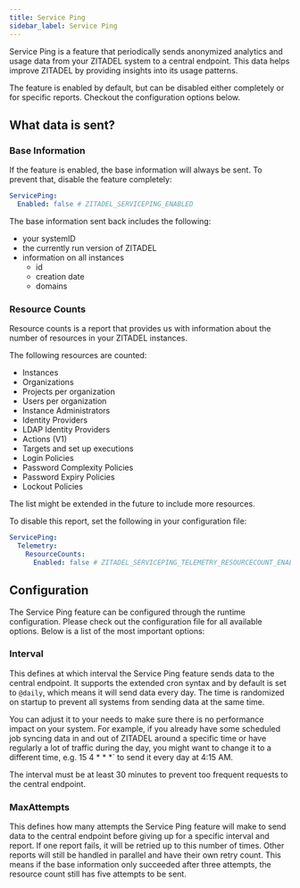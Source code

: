 ```yaml
---
title: Service Ping
sidebar_label: Service Ping 
---
```


Service Ping is a feature that periodically sends anonymized analytics and usage data from your ZITADEL system to a central endpoint.
This data helps improve ZITADEL by providing insights into its usage patterns.

The feature is enabled by default, but can be disabled either completely or for specific reports.
Checkout the configuration options below.

## What data is sent?

### Base Information

If the feature is enabled, the base information will always be sent. To prevent that, disable the feature completely:
```yaml
ServicePing:
  Enabled: false # ZITADEL_SERVICEPING_ENABLED
```

The base information sent back includes the following:
- your systemID
- the currently run version of ZITADEL
- information on all instances
  - id
  - creation date
  - domains

### Resource Counts

Resource counts is a report that provides us with information about the number of resources in your ZITADEL instances.

The following resources are counted:
- Instances
- Organizations
- Projects per organization
- Users per organization
- Instance Administrators
- Identity Providers
- LDAP Identity Providers
- Actions (V1)
- Targets and set up executions
- Login Policies
- Password Complexity Policies
- Password Expiry Policies
- Lockout Policies

The list might be extended in the future to include more resources.

To disable this report, set the following in your configuration file:
```yaml
ServicePing:
  Telemetry:
    ResourceCounts:
      Enabled: false # ZITADEL_SERVICEPING_TELEMETRY_RESOURCECOUNT_ENABLED
```

## Configuration

The Service Ping feature can be configured through the runtime configuration. Please check out the configuration file
for all available options. Below is a list of the most important options:

### Interval

This defines at which interval the Service Ping feature sends data to the central endpoint. It supports the extended cron syntax
and by default is set to `@daily`, which means it will send data every day. The time is randomized on startup to prevent
all systems from sending data at the same time.

You can adjust it to your needs to make sure there is no performance impact on your system.
For example, if you already have some scheduled job syncing data in and out of ZITADEL around a specific time or have regularly a
lot of traffic during the day, you might want to change it to a different time, e.g. 15 4 * * *` to send it every day at 4:15 AM.

The interval must be at least 30 minutes to prevent too frequent requests to the central endpoint.

### MaxAttempts

This defines how many attempts the Service Ping feature will make to send data to the central endpoint before giving up
for a specific interval and report. If one report fails, it will be retried up to this number of times. 
Other reports will still be handled in parallel and have their own retry count. This means if the base information 
only succeeded after three attempts, the resource count still has five attempts to be sent. 
